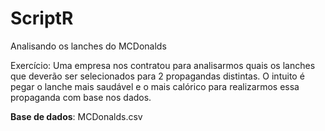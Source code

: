 # ScriptR

Analisando os lanches do MCDonalds

Exercício: Uma empresa nos contratou para analisarmos quais os lanches que deverão ser selecionados para 2 propagandas distintas. O intuito é pegar o lanche mais saudável e o mais calórico para realizarmos essa propaganda com base nos dados.

**Base de dados**: MCDonalds.csv
